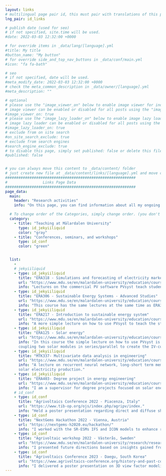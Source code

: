 ```yaml
---
layout: links
# multilingual page pair id, this must pair with translations of this page. (This name must be unique)
lng_pair: id_links

# publish date (used for seo)
# if not specified, site.time will be used.
#date: 2022-03-03 12:32:00 +0000

# for override items in _data/lang/[language].yml
#title: My title
#button_name: "My button"
# for override side_and_top_nav_buttons in _data/conf/main.yml
#icon: "fa fa-bath"

# seo
# if not specified, date will be used.
#meta_modify_date: 2022-03-03 12:32:00 +0000
# check the meta_common_description in _data/owner/[language].yml
#meta_description: ""

# optional
# please use the "image_viewer_on" below to enable image viewer for individual pages or posts (_posts/ or [language]/_posts folders).
# image viewer can be enabled or disabled for all posts using the "image_viewer_posts: true" setting in _data/conf/main.yml.
#image_viewer_on: true
# please use the "image_lazy_loader_on" below to enable image lazy loader for individual pages or posts (_posts/ or [language]/_posts folders).
# image lazy loader can be enabled or disabled for all posts using the "image_lazy_loader_posts: true" setting in _data/conf/main.yml.
#image_lazy_loader_on: true
# exclude from on site search
#on_site_search_exclude: true
# exclude from search engines
#search_engine_exclude: true
# to disable this page, simply set published: false or delete this file
#published: false


# you can always move this content to _data/content/ folder
# just create new file at _data/content/links/[language].yml and move content below.
###########################################################
#                Links Page Data
###########################################################
page_data:
  main:
    header: "Research activities"
    info: "On this page, you can find information about all my ongoing teaching activities in solar energy and machine learning at Mälardalen University in Sweden. Additionally, my conference and other research activities are also displayed."

  # To change order of the Categories, simply change order. (you don't need to change list order.)
  category:
    - title: "Teaching at Mälardalen University"
      type: id_jekyiiliquid
      color: "gray"
    - title: "Conferences, seminars, and workshops"
      type: id_conf
      color: "green"


  list:
    -
    # jekyiiliquid
    - type: id_jekyiiliquid
      title: "ERA318 - Simulations and forecasting of electricity markets"
      url: "https://www.mdu.se/en/malardalen-university/education/courses?kod=ERA318"
      info: "Lectures on the commercial PV software PVsyst teach students how to develop PV projects for residential applications. In these lectures, we cover practical limitations, the implementation of shading scenes, PV economics, and the consideration of integrating battery storage into the application."
    - type: id_jekyiiliquid
      title: "ERA306 - Sustainable Energy Systems - Advanced Studies"
      url: "https://www.mdu.se/en/malardalen-university/education/courses?kod=ERA306"
      info: "This course has the same lectures at the same time as ERA318 on the commercial PV software PVsyst. Where I teach students how to develop PV projects for residential applications. In these lectures, we cover practical limitations, the implementation of shading scenes, PV economics, and the consideration of integrating battery storage into the application."
    - type: id_jekyiiliquid
      title: "ERA217 - Introduction to sustainable energy system"
      url: "https://www.mdu.se/en/malardalen-university/education/courses?kod=ERA217"
      info: "A more simple lecture on how to use PVsyst to teach the students how to develop a simple project and obtain the economics."
    - type: id_jekyiiliquid
      title: "ERA125 - Solar energy"
      url: "https://www.mdu.se/en/malardalen-university/education/courses?kod=ERA125"
      info: "In this course the simple lecture on how to use PVsyst is used. Additionally, experimental lecture is done with the students by 
      coupling two solar modules in series/parallel to create the IV-curve with our lamps and variable resistance."
    - type: id_jekyiiliquid
      title: "MTK337- Multivariate data analysis in engineering"
      url: "https://www.mdu.se/en/malardalen-university/education/courses?kod=MTK337"
      info: "A lecture on recurrent neural network, long-short term memory (LSTM) and bi-LSTM including a practical exercise by forecasting the
      solar electricity production."
    - type: id_jekyiiliquid
      title: "ERA403- Degree project in energy engineering"
      url: "https://www.mdu.se/en/malardalen-university/education/courses?kod=ERA403"
      info: "I am a supervisor for degree projects focused on solar energy applications."
    # id_conf
    - type: id_conf
      title: "Agrivoltaics Conference 2022 - Piacenza, Italy"
      url: "https://www.tib-op.org/ojs/index.php/agripv/index."
      info: "Held a poster presentation regarding direct and diffuse shading for agrivoltaic systems."
    - type: id_conf
      title: "NextGems Hackathon 2022 - Vienna, Austria"
      url: "https://nextgems-h2020.eu/hackathon/"
      info: "I worked with the SR-ESMs IFS and ICON models to enhance renewable energy systems. Initially, I analyzed the data to evaluate the accuracy of current solar irradiance estimates for photovoltaic (PV) modeling. Additionally, I developed a gridded model to calculate the PV production potential for the entire region."
    - type: id_conf
      title: "Agrivoltaic workshop 2022 - Västerås, Sweden"
      url: "https://www.mdu.se/en/malardalen-university/research/research-projects/evaluation-of-the-first-agrivoltaic-system-in-sweden"
      info: "I presented future directions based on insights gained from our initial project in Sweden, which focused on agrivoltaic systems. The emphasis was on modeling and optimisation strategies."
    - type: id_conf
      title: "Agrivoltaics Conference 2023 - Daegu, South Korea"
      url: "https://www.agrivoltaics-conference.org/history-and-past-conferences"
      info: "I delivered a poster presentation on 3D view factor modeling for vertical, single-axis, and dual-axis agrivoltaic systems, highlighting methods for estimating electricity production. A conference proceeding were accepted and published on it."
---
```

